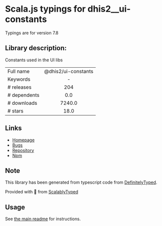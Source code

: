 
# Scala.js typings for dhis2__ui-constants

Typings are for version 7.8

## Library description:
Constants used in the UI libs

|                    |                 |
| ------------------ | :-------------: |
| Full name          | @dhis2/ui-constants |
| Keywords           | - |
| # releases         | 204 |
| # dependents       | 0.0 |
| # downloads        | 7240.0 |
| # stars            | 18.0 |

## Links
- [Homepage](https://github.com/dhis2/ui#readme)
- [Bugs](https://github.com/dhis2/ui/issues)
- [Repository](https://github.com/dhis2/ui)
- [Npm](https://www.npmjs.com/package/%40dhis2%2Fui-constants)
    


## Note
This library has been generated from typescript code from [DefinitelyTyped](https://definitelytyped.org).

Provided with :purple_heart: from [ScalablyTyped](https://github.com/oyvindberg/ScalablyTyped)

## Usage
See [the main readme](../../readme.md) for instructions.


